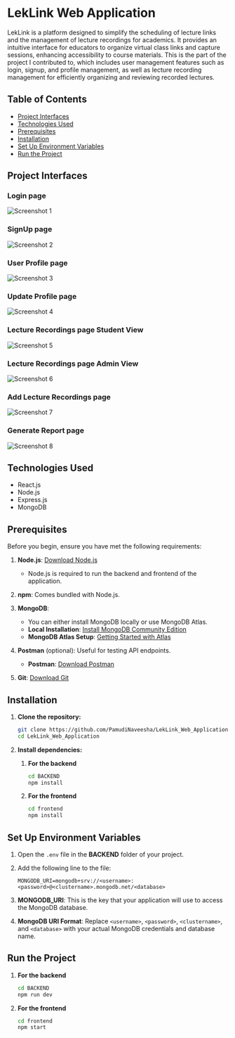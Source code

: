 # LekLink Web Application

LekLink is a platform designed to simplify the scheduling of lecture links and the management of lecture recordings for academics. It provides an intuitive interface for educators to organize virtual class links and capture sessions, enhancing accessibility to course materials. This is the part of the project I contributed to, which includes user management features such as login, signup, and profile management, as well as lecture recording management for efficiently organizing and reviewing recorded lectures.

## Table of Contents

- [Project Interfaces](#project-interfaces)
- [Technologies Used](#technologies-used)
- [Prerequisites](#prerequisites)
- [Installation](#installation)
- [Set Up Environment Variables](#set-up-environment-variables)
- [Run the Project](#run-the-project)

## Project Interfaces

### Login page
![Screenshot 1](screenshots/screenshot1.png)

### SignUp page
![Screenshot 2](screenshots/screenshot2.png)

### User Profile page
![Screenshot 3](screenshots/screenshot3.png)

### Update Profile page
![Screenshot 4](screenshots/screenshot4.png)

### Lecture Recordings page Student View
![Screenshot 5](screenshots/screenshot5.png)

### Lecture Recordings page Admin View
![Screenshot 6](screenshots/screenshot6.png)

### Add Lecture Recordings page
![Screenshot 7](screenshots/screenshot7.png)

### Generate Report page
![Screenshot 8](screenshots/screenshot8.png)

## Technologies Used

- React.js
- Node.js
- Express.js
- MongoDB

## Prerequisites

Before you begin, ensure you have met the following requirements:

1. **Node.js**: [Download Node.js](https://nodejs.org/en/download/)
   - Node.js is required to run the backend and frontend of the application.

2. **npm**: Comes bundled with Node.js.

3. **MongoDB**: 
   - You can either install MongoDB locally or use MongoDB Atlas.
   - **Local Installation**: [Install MongoDB Community Edition](https://docs.mongodb.com/manual/installation/)
   - **MongoDB Atlas Setup**: [Getting Started with Atlas](https://docs.atlas.mongodb.com/getting-started/)

4. **Postman** (optional): Useful for testing API endpoints.
   - **Postman**: [Download Postman](https://www.postman.com/downloads/)

5. **Git**: [Download Git](https://git-scm.com/downloads)

## Installation

1. **Clone the repository:**

      ```bash
      git clone https://github.com/PamudiNaveesha/LekLink_Web_Application.git
      cd LekLink_Web_Application

2. **Install dependencies:**

   1. **For the backend**

      ```bash
      cd BACKEND
      npm install

   2. **For the frontend**

      ```bash
      cd frontend
      npm install

## Set Up Environment Variables

1. Open the `.env` file in the **BACKEND** folder of your project.
2. Add the following line to the file:
   
   ```plaintext
   MONGODB_URI=mongodb+srv://<username>:<password>@<clustername>.mongodb.net/<database>
   
4. **MONGODB_URI**: This is the key that your application will use to access the MongoDB database.
5. **MongoDB URI Format**: Replace `<username>`, `<password>`, `<clustername>`, and `<database>` with your actual MongoDB credentials and database name.
  
## Run the Project

   1. **For the backend**

      ```bash
      cd BACKEND
      npm run dev

   2. **For the frontend**

      ```bash
      cd frontend
      npm start 
